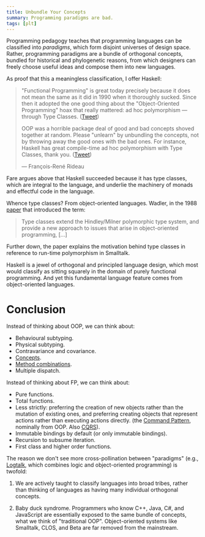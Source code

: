 ```yaml
---
title: Unbundle Your Concepts
summary: Programming paradigms are bad.
tags: [plt]
---
```


Programming pedagogy teaches that programming languages can be classified into
_paradigms_, which form disjoint universes of design space. Rather, programming
paradigms are a bundle of orthogonal concepts, bundled for historical and
phylogenetic reasons, from which designers can freely choose useful ideas and
compose them into new languages.

As proof that this a meaningless classification, I offer Haskell:

>"Functional Programming" is great today precisely because it does not mean the
>same as it did in 1990 when it thoroughly sucked. Since then it adopted the one
>good thing about the "Object-Oriented Programming" hoax that really mattered:
>ad hoc polymorphism — through Type Classes. ([Tweet](https://twitter.com/Ngnghm/status/936677074517090304))
>
>OOP was a horrible package deal of good and bad concepts shoved together at
>random. Please "unlearn" by unbundling the concepts, not by throwing away the
>good ones with the bad ones. For instance, Haskell has great compile-time ad
>hoc polymorphism with Type Classes, thank you. ([Tweet](https://twitter.com/Ngnghm/status/932726785636257792))
>
>— François-René Rideau

Fare argues above that Haskell succeeded because it has type classes, which are
integral to the language, and underlie the machinery of monads and effectful
code in the language.

Whence type classes? From object-oriented languages. Wadler, in the 1988
[paper][wadler] that introduced the term:

>Type classes extend the Hindley/Milner polymorphic type system, and provide a
>new approach to issues that arise in object-oriented programming, [...]

Further down, the paper explains the motivation behind type classes in reference
to run-time polymorphism in Smalltalk.

Haskell is a jewel of orthogonal and principled language design, which most
would classify as sitting squarely in the domain of purely functional
programming. And yet this fundamental language feature comes from
object-oriented languages.

# Conclusion

Instead of thinking about OOP, we can think about:

- Behavioural subtyping.
- Physical subtyping.
- Contravariance and covariance.
- [Concepts][cpp-concepts].
- [Method combinations][method-comb].
- Multiple dispatch.

Instead of thinking about FP, we can think about:

- Pure functions.
- Total functions.
- Less strictly: preferring the creation of new objects rather than the mutation
  of existing ones, and preferring creating objects that represent actions
  rather than executing actions directly. (the [Command Pattern][command],
  nominally from OOP. Also [CQRS][cqrs]).
- Immutable bindings by default (or only immutable bindings).
- Recursion to subsume iteration.
- First class and higher order functions.

The reason we don't see more cross-pollination between "paradigms" (e.g.,
[Logtalk][logtalk], which combines logic and object-oriented programming) is
twofold:

1. We are actively taught to classify languages into broad tribes, rather than
   thinking of languages as having many individual orthogonal concepts.

2. Baby duck syndrome. Programmers who know C++, Java, C#, and JavaScript are
   essentially exposed to the same bundle of concepts, what we think of
   "traditional OOP". Object-oriented systems like Smalltalk, CLOS, and Beta are
   far removed from the mainstream.

[wadler]: homepages.inf.ed.ac.uk/wadler/papers/class/class.ps
[cpp-concepts]: http://www.stroustrup.com/good_concepts.pdf
[method-comb]: https://www.cs.cmu.edu/Groups/AI/html/cltl/clm/node287.html
[command]: https://en.wikipedia.org/wiki/Command_pattern
[cqrs]: https://martinfowler.com/bliki/CQRS.html
[logtalk]: https://en.wikipedia.org/wiki/Logtalk
